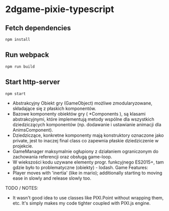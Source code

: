 # 2dgame-pixie-typescript

## Fetch dependencies
```
npm install
```

## Run webpack
```
npm run build
```

## Start http-server
```
npm start
```


- Abstrakcyjny Obiekt gry (GameObject) możliwe zmodularyzowane, składające się z płaskich komponentów.
- Bazowe komponenty obiektów gry ( *Components ), są klasami abstrakcyjnymi, które implementują metody wspólne dla wszystkich
  dziedziczących komponentów (np. dodawanie i ustawianie animacji dla AnimsComponent).
- Dziedziczące, konkretne komponenty mają konstruktory oznaczone jako private, jest to inaczej final class co zapewnia płaskie
  dziedziczenie w projekcie.
- GameManager maksymalnie ogłupiony z działaniem ograniczonym do zachowania referencji oraz obsługą game-loop.
- W wiekszości kodu uzywane elementy progr. funkcyjnego ES2015+, tam gdzie było to problematyczne (obiekty) - lodash.
Game Features:
- Player moves with 'inertia' (like in mario); additionally starting to moving ease in slowly and release slowly too.

TODO / NOTES:
- It wasn't good idea to use classes like PIXI.Point without wrapping them, etc. It's simply makes my code tighter coupled with PIXI.js engine.
